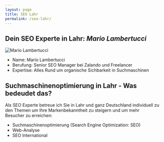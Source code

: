 ```yaml
---
layout: page
title: SEO Lahr
permalink: /seo-lahr/
---
```



## Dein SEO Experte in Lahr: *Mario Lambertucci*
![Mario Lambertucci](https://user-images.githubusercontent.com/61537859/114521549-cf9ed680-9c42-11eb-8dae-356443948158.jpeg)


- Name: Mario Lambertucci
- Berufung: Senior SEO Manager bei Zalando und Freelancer
- Expertise: Alles Rund um organische Sichbarkeit in Suchmaschinen

## Suchmaschinenoptimierung in Lahr - Was bedeudet das?
Als SEO Experte betreue ich Sie in Lahr und ganz Deutschland individuell zu den Themen um Ihre Markenbekanntheit zu steigern und um mehr Besucher zu erreichen:

- Suchmaschinenoptimierung (Search Engine Optimization: SEO)
- Web-Analyse
- SEO International 
